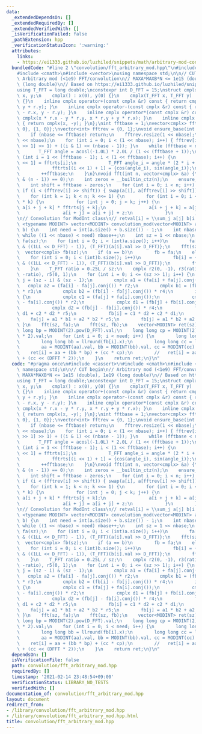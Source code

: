 ```yaml
---
data:
  _extendedDependsOn: []
  _extendedRequiredBy: []
  _extendedVerifiedWith: []
  _isVerificationFailed: false
  _pathExtension: hpp
  _verificationStatusIcon: ':warning:'
  attributes:
    links:
    - https://ei1333.github.io/luzhiled/snippets/math/arbitrary-mod-convolution.html
  bundledCode: "#line 2 \"convolution/fft_arbitrary_mod.hpp\"\n#include <cassert>\n\
    #include <cmath>\n#include <vector>\nusing namespace std;\n\n// CUT begin\n//\
    \ Arbitrary mod (<1e9) FFT/convolution\n// MAXA*MAXB*N <= 1e15 (double), 1e19\
    \ (long double)\n// Based on https://ei1333.github.io/luzhiled/snippets/math/arbitrary-mod-convolution.html\n\
    using T_FFT = long double;\nconstexpr int D_FFT = 15;\nstruct cmplx {\n    T_FFT\
    \ x, y;\n    cmplx() : x(0), y(0) {}\n    cmplx(T_FFT x, T_FFT y) : x(x), y(y)\
    \ {}\n    inline cmplx operator+(const cmplx &r) const { return cmplx(x + r.x,\
    \ y + r.y); }\n    inline cmplx operator-(const cmplx &r) const { return cmplx(x\
    \ - r.x, y - r.y); }\n    inline cmplx operator*(const cmplx &r) const { return\
    \ cmplx(x * r.x - y * r.y, x * r.y + y * r.x); }\n    inline cmplx conj() const\
    \ { return cmplx(x, -y); }\n};\nint fftbase = 1;\nvector<cmplx> fftrts = {{0,\
    \ 0}, {1, 0}};\nvector<int> fftrev = {0, 1};\nvoid ensure_base(int nbase) {\n\
    \    if (nbase <= fftbase) return;\n    fftrev.resize(1 << nbase);\n    fftrts.resize(1\
    \ << nbase);\n    for (int i = 0; i < (1 << nbase); i++) { fftrev[i] = (fftrev[i\
    \ >> 1] >> 1) + ((i & 1) << (nbase - 1)); }\n    while (fftbase < nbase) {\n \
    \       T_FFT angle = acosl(-1.0L) * 2.0L / (1 << (fftbase + 1));\n        for\
    \ (int i = 1 << (fftbase - 1); i < (1 << fftbase); i++) {\n            fftrts[i\
    \ << 1] = fftrts[i];\n            T_FFT angle_i = angle * (2 * i + 1 - (1 << fftbase));\n\
    \            fftrts[(i << 1) + 1] = {cos(angle_i), sin(angle_i)};\n        }\n\
    \        ++fftbase;\n    }\n}\nvoid fft(int n, vector<cmplx> &a) {\n    assert((n\
    \ & (n - 1)) == 0);\n    int zeros = __builtin_ctz(n);\n    ensure_base(zeros);\n\
    \    int shift = fftbase - zeros;\n    for (int i = 0; i < n; i++) {\n       \
    \ if (i < (fftrev[i] >> shift)) { swap(a[i], a[fftrev[i] >> shift]); }\n    }\n\
    \    for (int k = 1; k < n; k <<= 1) {\n        for (int i = 0; i < n; i += 2\
    \ * k) {\n            for (int j = 0; j < k; j++) {\n                cmplx z =\
    \ a[i + j + k] * fftrts[j + k];\n                a[i + j + k] = a[i + j] - z;\n\
    \                a[i + j] = a[i + j] + z;\n            }\n        }\n    }\n}\n\
    \n// Convolution for ModInt class\n// retval[i] = \\sum_j a[j] b[i - j]\ntemplate\
    \ <typename MODINT> vector<MODINT> convolution_mod(vector<MODINT> a, vector<MODINT>\
    \ b) {\n    int need = int(a.size() + b.size()) - 1;\n    int nbase = 0;\n   \
    \ while ((1 << nbase) < need) nbase++;\n    int sz = 1 << nbase;\n    vector<cmplx>\
    \ fa(sz);\n    for (int i = 0; i < (int)a.size(); i++)\n        fa[i] = {(T_FFT)(a[i].val\
    \ & ((1LL << D_FFT) - 1)), (T_FFT)(a[i].val >> D_FFT)};\n    fft(sz, fa);\n  \
    \  vector<cmplx> fb(sz);\n    if (a == b)\n        fb = fa;\n    else {\n    \
    \    for (int i = 0; i < (int)b.size(); i++)\n            fb[i] = {(T_FFT)(b[i].val\
    \ & ((1LL << D_FFT) - 1)), (T_FFT)(b[i].val >> D_FFT)};\n        fft(sz, fb);\n\
    \    }\n    T_FFT ratio = 0.25L / sz;\n    cmplx r2(0, -1), r3(ratio, 0), r4(0,\
    \ -ratio), r5(0, 1);\n    for (int i = 0; i <= (sz >> 1); i++) {\n        int\
    \ j = (sz - i) & (sz - 1);\n        cmplx a1 = (fa[i] + fa[j].conj());\n     \
    \   cmplx a2 = (fa[i] - fa[j].conj()) * r2;\n        cmplx b1 = (fb[i] + fb[j].conj())\
    \ * r3;\n        cmplx b2 = (fb[i] - fb[j].conj()) * r4;\n        if (i != j)\
    \ {\n            cmplx c1 = (fa[j] + fa[i].conj());\n            cmplx c2 = (fa[j]\
    \ - fa[i].conj()) * r2;\n            cmplx d1 = (fb[j] + fb[i].conj()) * r3;\n\
    \            cmplx d2 = (fb[j] - fb[i].conj()) * r4;\n            fa[i] = c1 *\
    \ d1 + c2 * d2 * r5;\n            fb[i] = c1 * d2 + c2 * d1;\n        }\n    \
    \    fa[j] = a1 * b1 + a2 * b2 * r5;\n        fb[j] = a1 * b2 + a2 * b1;\n   \
    \ }\n    fft(sz, fa);\n    fft(sz, fb);\n    vector<MODINT> ret(sz);\n    long\
    \ long bp = MODINT(2).pow(D_FFT).val;\n    long long cp = MODINT(2).pow(D_FFT\
    \ * 2).val;\n    for (int i = 0; i < need; i++) {\n        long long aa = llround(fa[i].x);\n\
    \        long long bb = llround(fb[i].x);\n        long long cc = llround(fa[i].y);\n\
    \        aa = MODINT(aa).val, bb = MODINT(bb).val, cc = MODINT(cc).val;\n    \
    \    ret[i] = aa + (bb * bp) + (cc * cp);\n        //   ret[i] = aa + (bb << DFFT)\
    \ + (cc << (DFFT * 2));\n    }\n    return ret;\n}\n"
  code: "#pragma once\n#include <cassert>\n#include <cmath>\n#include <vector>\nusing\
    \ namespace std;\n\n// CUT begin\n// Arbitrary mod (<1e9) FFT/convolution\n//\
    \ MAXA*MAXB*N <= 1e15 (double), 1e19 (long double)\n// Based on https://ei1333.github.io/luzhiled/snippets/math/arbitrary-mod-convolution.html\n\
    using T_FFT = long double;\nconstexpr int D_FFT = 15;\nstruct cmplx {\n    T_FFT\
    \ x, y;\n    cmplx() : x(0), y(0) {}\n    cmplx(T_FFT x, T_FFT y) : x(x), y(y)\
    \ {}\n    inline cmplx operator+(const cmplx &r) const { return cmplx(x + r.x,\
    \ y + r.y); }\n    inline cmplx operator-(const cmplx &r) const { return cmplx(x\
    \ - r.x, y - r.y); }\n    inline cmplx operator*(const cmplx &r) const { return\
    \ cmplx(x * r.x - y * r.y, x * r.y + y * r.x); }\n    inline cmplx conj() const\
    \ { return cmplx(x, -y); }\n};\nint fftbase = 1;\nvector<cmplx> fftrts = {{0,\
    \ 0}, {1, 0}};\nvector<int> fftrev = {0, 1};\nvoid ensure_base(int nbase) {\n\
    \    if (nbase <= fftbase) return;\n    fftrev.resize(1 << nbase);\n    fftrts.resize(1\
    \ << nbase);\n    for (int i = 0; i < (1 << nbase); i++) { fftrev[i] = (fftrev[i\
    \ >> 1] >> 1) + ((i & 1) << (nbase - 1)); }\n    while (fftbase < nbase) {\n \
    \       T_FFT angle = acosl(-1.0L) * 2.0L / (1 << (fftbase + 1));\n        for\
    \ (int i = 1 << (fftbase - 1); i < (1 << fftbase); i++) {\n            fftrts[i\
    \ << 1] = fftrts[i];\n            T_FFT angle_i = angle * (2 * i + 1 - (1 << fftbase));\n\
    \            fftrts[(i << 1) + 1] = {cos(angle_i), sin(angle_i)};\n        }\n\
    \        ++fftbase;\n    }\n}\nvoid fft(int n, vector<cmplx> &a) {\n    assert((n\
    \ & (n - 1)) == 0);\n    int zeros = __builtin_ctz(n);\n    ensure_base(zeros);\n\
    \    int shift = fftbase - zeros;\n    for (int i = 0; i < n; i++) {\n       \
    \ if (i < (fftrev[i] >> shift)) { swap(a[i], a[fftrev[i] >> shift]); }\n    }\n\
    \    for (int k = 1; k < n; k <<= 1) {\n        for (int i = 0; i < n; i += 2\
    \ * k) {\n            for (int j = 0; j < k; j++) {\n                cmplx z =\
    \ a[i + j + k] * fftrts[j + k];\n                a[i + j + k] = a[i + j] - z;\n\
    \                a[i + j] = a[i + j] + z;\n            }\n        }\n    }\n}\n\
    \n// Convolution for ModInt class\n// retval[i] = \\sum_j a[j] b[i - j]\ntemplate\
    \ <typename MODINT> vector<MODINT> convolution_mod(vector<MODINT> a, vector<MODINT>\
    \ b) {\n    int need = int(a.size() + b.size()) - 1;\n    int nbase = 0;\n   \
    \ while ((1 << nbase) < need) nbase++;\n    int sz = 1 << nbase;\n    vector<cmplx>\
    \ fa(sz);\n    for (int i = 0; i < (int)a.size(); i++)\n        fa[i] = {(T_FFT)(a[i].val\
    \ & ((1LL << D_FFT) - 1)), (T_FFT)(a[i].val >> D_FFT)};\n    fft(sz, fa);\n  \
    \  vector<cmplx> fb(sz);\n    if (a == b)\n        fb = fa;\n    else {\n    \
    \    for (int i = 0; i < (int)b.size(); i++)\n            fb[i] = {(T_FFT)(b[i].val\
    \ & ((1LL << D_FFT) - 1)), (T_FFT)(b[i].val >> D_FFT)};\n        fft(sz, fb);\n\
    \    }\n    T_FFT ratio = 0.25L / sz;\n    cmplx r2(0, -1), r3(ratio, 0), r4(0,\
    \ -ratio), r5(0, 1);\n    for (int i = 0; i <= (sz >> 1); i++) {\n        int\
    \ j = (sz - i) & (sz - 1);\n        cmplx a1 = (fa[i] + fa[j].conj());\n     \
    \   cmplx a2 = (fa[i] - fa[j].conj()) * r2;\n        cmplx b1 = (fb[i] + fb[j].conj())\
    \ * r3;\n        cmplx b2 = (fb[i] - fb[j].conj()) * r4;\n        if (i != j)\
    \ {\n            cmplx c1 = (fa[j] + fa[i].conj());\n            cmplx c2 = (fa[j]\
    \ - fa[i].conj()) * r2;\n            cmplx d1 = (fb[j] + fb[i].conj()) * r3;\n\
    \            cmplx d2 = (fb[j] - fb[i].conj()) * r4;\n            fa[i] = c1 *\
    \ d1 + c2 * d2 * r5;\n            fb[i] = c1 * d2 + c2 * d1;\n        }\n    \
    \    fa[j] = a1 * b1 + a2 * b2 * r5;\n        fb[j] = a1 * b2 + a2 * b1;\n   \
    \ }\n    fft(sz, fa);\n    fft(sz, fb);\n    vector<MODINT> ret(sz);\n    long\
    \ long bp = MODINT(2).pow(D_FFT).val;\n    long long cp = MODINT(2).pow(D_FFT\
    \ * 2).val;\n    for (int i = 0; i < need; i++) {\n        long long aa = llround(fa[i].x);\n\
    \        long long bb = llround(fb[i].x);\n        long long cc = llround(fa[i].y);\n\
    \        aa = MODINT(aa).val, bb = MODINT(bb).val, cc = MODINT(cc).val;\n    \
    \    ret[i] = aa + (bb * bp) + (cc * cp);\n        //   ret[i] = aa + (bb << DFFT)\
    \ + (cc << (DFFT * 2));\n    }\n    return ret;\n}\n"
  dependsOn: []
  isVerificationFile: false
  path: convolution/fft_arbitrary_mod.hpp
  requiredBy: []
  timestamp: '2021-02-14 23:48:54+09:00'
  verificationStatus: LIBRARY_NO_TESTS
  verifiedWith: []
documentation_of: convolution/fft_arbitrary_mod.hpp
layout: document
redirect_from:
- /library/convolution/fft_arbitrary_mod.hpp
- /library/convolution/fft_arbitrary_mod.hpp.html
title: convolution/fft_arbitrary_mod.hpp
---
```

